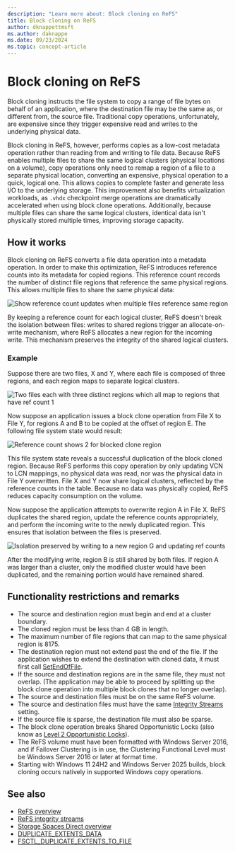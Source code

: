 ```yaml
---
description: "Learn more about: Block cloning on ReFS"
title: Block cloning on ReFS
author: dknappettmsft
ms.author: daknappe
ms.date: 09/23/2024
ms.topic: concept-article
---
```

# Block cloning on ReFS

Block cloning instructs the file system to copy a range of file bytes on behalf of an application, where the destination file may be the same as, or different from, the source file. Traditional copy operations, unfortunately, are expensive since they trigger expensive read and writes to the underlying physical data.

Block cloning in ReFS, however, performs copies as a low-cost metadata operation rather than reading from and writing to file data. Because ReFS enables multiple files to share the same logical clusters (physical locations on a volume), copy operations only need to remap a region of a file to a separate physical location, converting an expensive, physical operation to a quick, logical one. This allows copies to complete faster and generate less I/O to the underlying storage. This improvement also benefits virtualization workloads, as `.vhdx` checkpoint merge operations are dramatically accelerated when using block clone operations. Additionally, because multiple files can share the same logical clusters, identical data isn't physically stored multiple times, improving storage capacity.

## How it works

Block cloning on ReFS converts a file data operation into a metadata operation. In order to make this optimization, ReFS introduces reference counts into its metadata for copied regions. This reference count records the number of distinct file regions that reference the same physical regions. This allows multiple files to share the same physical data:

![Show reference count updates when multiple files reference same region](media/ref-count-example.gif)

By keeping a reference count for each logical cluster, ReFS doesn't break the isolation between files: writes to shared regions trigger an allocate-on-write mechanism, where ReFS allocates a new region for the incoming write. This mechanism preserves the integrity of the shared logical clusters.

### Example

Suppose there are two files, X and Y, where each file is composed of three regions, and each region maps to separate logical clusters.

![Two files each with three distinct regions which all map to regions that have ref count 1](media/block-clone-1.png)

Now suppose an application issues a block clone operation from File X to File Y, for regions A and B to be copied at the offset of region E. The following file system state would result:

![Reference count shows 2 for blocked clone region](media/block-clone-2.png)

This file system state reveals a successful duplication of the block cloned region. Because ReFS performs this copy operation by only updating VCN to LCN mappings, no physical data was read, nor was the physical data in File Y overwritten. File X and Y now share logical clusters, reflected by the reference counts in the table. Because no data was physically copied, ReFS reduces capacity consumption on the volume.

Now suppose the application attempts to overwrite region A in File X. ReFS duplicates the shared region, update the reference counts appropriately, and perform the incoming write to the newly duplicated region. This ensures that isolation between the files is preserved.

![Isolation preserved by writing to a new region G and updating ref counts](media/block-clone-3.png)

After the modifying write, region B is still shared by both files. If region A was larger than a cluster, only the modified cluster would have been duplicated, and the remaining portion would have remained shared.

## Functionality restrictions and remarks

- The source and destination region must begin and end at a cluster boundary.
- The cloned region must be less than 4 GB in length.
- The maximum number of file regions that can map to the same physical region is 8175.
- The destination region must not extend past the end of the file. If the application wishes to extend the destination with cloned data, it must first call [SetEndOfFile](/windows/win32/api/fileapi/nf-fileapi-setendoffile).
- If the source and destination regions are in the same file, they must not overlap. (The application may be able to proceed by splitting up the block clone operation into multiple block clones that no longer overlap).
- The source and destination files must be on the same ReFS volume.
- The source and destination files must have the same [Integrity Streams](/windows/win32/fileio/file-attribute-constants) setting.
- If the source file is sparse, the destination file must also be sparse.
- The block clone operation breaks Shared Opportunistic Locks (also know as [Level 2 Opportunistic Locks](/windows/win32/fileio/types-of-opportunistic-locks)).
- The ReFS volume must have been formatted with Windows Server 2016, and if Failover Clustering is in use, the Clustering Functional Level must be Windows Server 2016 or later at format time.
- Starting with Windows 11 24H2 and Windows Server 2025 builds, block cloning occurs natively in supported Windows copy operations.

## See also

- [ReFS overview](refs-overview.md)
- [ReFS integrity streams](integrity-streams.md)
- [Storage Spaces Direct overview](../storage-spaces/storage-spaces-direct-overview.md)
- [DUPLICATE_EXTENTS_DATA](/windows/win32/api/winioctl/ns-winioctl-duplicate_extents_data)
- [FSCTL_DUPLICATE_EXTENTS_TO_FILE](/windows/win32/api/winioctl/ni-winioctl-fsctl_duplicate_extents_to_file)


